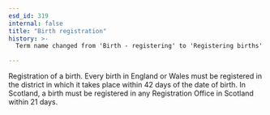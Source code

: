 ```yaml
---
esd_id: 319
internal: false
title: "Birth registration"
history: >-
  Term name changed from 'Birth - registering' to 'Registering births' and scope notes added in version 2.02. Scope notes changed in version 3.06 to include Scottish legislation. Term name changed from 'Registering births' to 'Birth - registering' in version 3.00. Name changed to 'Birth registration' in version 4.00.

---
```


Registration of a birth.
Every birth in England or Wales must be registered in the district in which it takes place within 42 days of the date of birth. 
In Scotland, a birth must be registered in any Registration Office in Scotland within 21 days.

